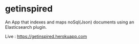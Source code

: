 # getinspired
An App that indexes and maps noSql(Json) documents using an Elasticsearch plugin. 

Live : https://getinspired.herokuapp.com
